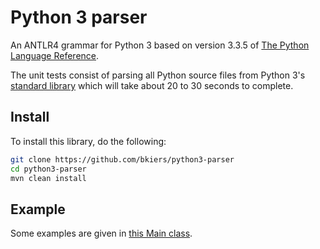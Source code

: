 # Python 3 parser

An ANTLR4 grammar for Python 3 based on version 3.3.5 of 
[The Python Language Reference](https://docs.python.org/3.3/reference/grammar.html).

The unit tests consist of parsing all Python source files from 
Python 3's [standard library](http://hg.python.org/cpython/file/default/Lib/) 
which will take about 20 to 30 seconds to complete.    

## Install

To install this library, do the following:

```bash
git clone https://github.com/bkiers/python3-parser
cd python3-parser
mvn clean install
```

## Example

Some examples are given in [this Main class](https://github.com/bkiers/python3-parser/blob/master/src/main/java/nl/bigo/pythonparser/Main.java).

